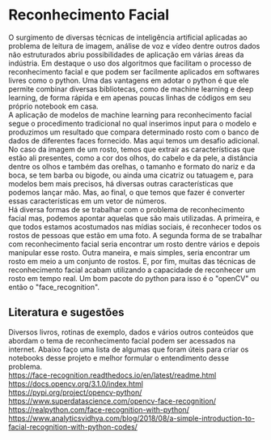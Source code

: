 # Reconhecimento Facial

O surgimento de diversas técnicas de inteligência artificial aplicadas ao problema de leitura de imagem, análise de voz e vídeo dentre outros dados não estruturados abriu possibilidades de aplicação em várias áreas da indústria. Em destaque o uso dos algoritmos que facilitam o processo de reconhecimento facial e que podem ser facilmente aplicados em softwares livres como o python. Uma das vantagens em adotar o python é que ele permite combinar diversas bibliotecas, como de machine learning e deep learning, de forma rápida e em apenas poucas linhas de códigos em seu próprio notebook em casa. <br>
A aplicação de modelos de machine learning para reconhecimento facial segue o procedimento tradicional no qual inserimos input para o modelo e produzimos um resultado que compara determinado rosto com o banco de dados de diferentes faces fornecido. Mas aqui temos um desafio adicional. No caso da imagem de um rosto, temos que extrair as características que estão ali presentes, como a cor dos olhos, do cabelo e da pele, a distância dentre os olhos e também das orelhas, o tamanho e formato do nariz e da boca, se tem barba ou bigode, ou ainda uma cicatriz ou tatuagem e, para modelos bem mais precisos, há diversas outras características que podemos lançar mão. Mas, ao final, o que temos que fazer é converter essas características em um vetor de números. <br>
Há diversa formas de se trabalhar com o problema de reconhecimento facial mas, podemos apontar aquelas que são mais utilizadas. A primeira, e que todos estamos acostumados nas mídias sociais, é reconhecer todos os rostos de pessoas que estão em uma foto. A segunda forma de se trabalhar com reconhecimento facial seria encontrar um rosto dentre vários e depois manipular esse rosto. Outra maneira, e mais simples, seria encontrar um rosto em meio a um conjunto de rostos. E, por fim, muitas das técnicas de reconhecimento facial acabam utilizando a capacidade de reconhecer um rosto em tempo real. Um bom pacote do python para isso é o "openCV" ou então o "face_recognition".


## Literatura e sugestões
Diversos livros, rotinas de exemplo, dados e vários outros conteúdos que abordam o tema de reconhecimento facial podem ser acessados na internet. Abaixo faço uma lista de algumas que foram úteis para criar os notebooks desse projeto e melhor formular o entendimento desse problema. <br>
https://face-recognition.readthedocs.io/en/latest/readme.html   <br>
https://docs.opencv.org/3.1.0/index.html  <br>
https://pypi.org/project/opencv-python/   <br>
https://www.superdatascience.com/opencv-face-recognition/  <br>
https://realpython.com/face-recognition-with-python/  <br>
https://www.analyticsvidhya.com/blog/2018/08/a-simple-introduction-to-facial-recognition-with-python-codes/ <br>
